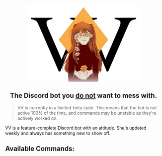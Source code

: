 <div align="center">
    <img src="./assets/image/VV Logo.png" height=250px />
    <h2>The Discord bot you <u>do not</u> want to mess with.</h2>
</div>

> VV is currently in a limited-beta state. This means that the bot is not active 100% of the time, and commands may be unstable as they're actively worked on.

VV is a feature-complete Discord bot with an attitude. She's updated weekly and always has something new to show off.

## Available Commands:
